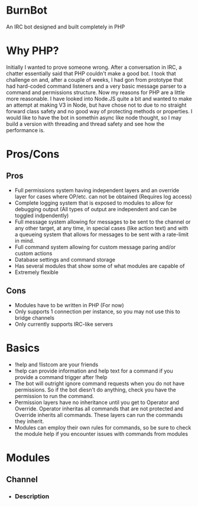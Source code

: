 # BurnBot
An IRC bot designed and built completely in PHP

# Why PHP?
Initially I wanted to prove someone wrong.  After a conversation in IRC, a chatter essentially said that PHP couldn't make a good bot.  I took that challenge on and, after a couple of weeks, I had gon from prototype that had hard-coded command listeners and a very basic message parser to a command and permissions structure.  Now my reasons for PHP are a little more reasonable.  I have looked into Node.JS quite a bit and wanted to make an attempt at making V3 in Node, but have chose not to due to no straight forward class safety and no good way of protecting methods or properties.  I would like to have the bot in somethin async like node thought, so I may build a version with threading and thread safety and see how the performance is.


# Pros/Cons
## Pros
* Full permissions system having independent layers and an override layer for cases where OP/etc. can not be obtained (Requires log access)
* Complete logging system that is exposed to modules to allow for debugging output (All types of output are independent and can be toggled indpendently)
* Full message system allowing for messages to be sent to the channel or any other target, at any time, in special cases (like action text) and with a queueing system that allows for messages to be sent with a rate-limit in mind.
* Full command system allowing for custom message paring and/or custom actions
* Database settings and command storage
* Has several modules that show some of what modules are capable of
* Extremely flexible 

## Cons
* Modules have to be written in PHP (For now)
* Only supports 1 connection per instance, so you may not use this to bridge channels
* Only currently supports IRC-like servers

# Basics
* !help and !listcom are your friends
* !help can provide information and help text for a command if you provide a command trigger after !help
* The bot will outright ignore command requests when you do not have permissions.  So if the bot diesn't do anything, check you have the permission to run the command.
* Permission layers have no inheritance until you get to Operator and Override.  Operator inheritas all commands that are not protected and Override inherits all commands.  These layers can run the commands they inherit.
* Modules can employ their own rules for commands, so be sure to check the module help if you encounter issues with commands from modules

# Modules
## Channel
* ### Description
